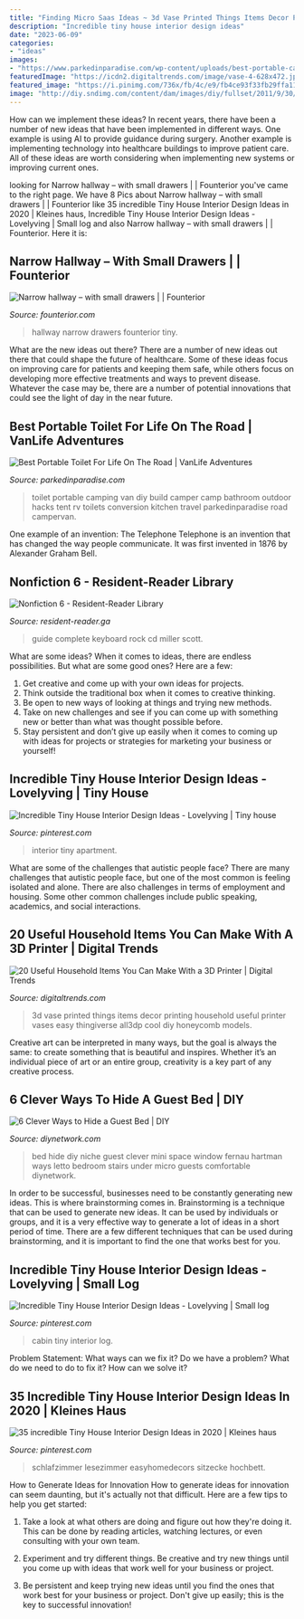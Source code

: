 ```yaml
---
title: "Finding Micro Saas Ideas ~ 3d Vase Printed Things Items Decor Printing Household Useful Printer Vases Easy Thingiverse All3dp Cool Diy Honeycomb Models"
description: "Incredible tiny house interior design ideas"
date: "2023-06-09"
categories:
- "ideas"
images:
- "https://www.parkedinparadise.com/wp-content/uploads/best-portable-camping-toilet.jpg"
featuredImage: "https://icdn2.digitaltrends.com/image/vase-4-628x472.jpg"
featured_image: "https://i.pinimg.com/736x/fb/4c/e9/fb4ce93f33fb29ffa11314fa8c1d18b0.jpg"
image: "http://diy.sndimg.com/content/dam/images/diy/fullset/2011/9/30/0/CI_Fernau-Hartman-window-niche-bed_s3x4.jpg.rend.hgtvcom.966.1288.jpeg"
---
```



How can we implement these ideas?
In recent years, there have been a number of new ideas that have been implemented in different ways. One example is using AI to provide guidance during surgery. Another example is implementing technology into healthcare buildings to improve patient care. All of these ideas are worth considering when implementing new systems or improving current ones.

	

		
looking for Narrow hallway – with small drawers | | Founterior you've came to the right page. We have 8 Pics about Narrow hallway – with small drawers | | Founterior like 35 incredible Tiny House Interior Design Ideas in 2020 | Kleines haus, Incredible Tiny House Interior Design Ideas - Lovelyving | Small log and also Narrow hallway – with small drawers | | Founterior. Here it is:
		
    
## Narrow Hallway – With Small Drawers | | Founterior

<img loading=lazy src="https://founterior.com/wp-content/uploads/2014/11/Narrow-hallway-with-small-drawers.jpg" onerror="this.onerror=null;this.src='https://tse3.mm.bing.net/th?id=OIP.FnIj9LdtMM2N41WX6_xamwHaLI&amp;pid=15.1';" alt="Narrow hallway – with small drawers | | Founterior">

_Source: founterior.com_

>hallway narrow drawers founterior tiny. 

	

What are the new ideas out there?
There are a number of new ideas out there that could shape the future of healthcare. Some of these ideas focus on improving care for patients and keeping them safe, while others focus on developing more effective treatments and ways to prevent disease. Whatever the case may be, there are a number of potential innovations that could see the light of day in the near future.

    
## Best Portable Toilet For Life On The Road | VanLife Adventures

<img loading=lazy src="https://www.parkedinparadise.com/wp-content/uploads/best-portable-camping-toilet.jpg" onerror="this.onerror=null;this.src='https://tse4.mm.bing.net/th?id=OIP.Y2FTqZbXPm3nrXnIoRKTbwHaJQ&amp;pid=15.1';" alt="Best Portable Toilet For Life On The Road | VanLife Adventures">

_Source: parkedinparadise.com_

>toilet portable camping van diy build camper camp bathroom outdoor hacks tent rv toilets conversion kitchen travel parkedinparadise road campervan. 

	

One example of an invention: The Telephone
Telephone is an invention that has changed the way people communicate. It was first invented in 1876 by Alexander Graham Bell.

    
## Nonfiction 6 - Resident-Reader Library

<img loading=lazy src="https://images-na.ssl-images-amazon.com/images/I/51GEzugsDxL._SX373_BO1,204,203,200_.jpg" onerror="this.onerror=null;this.src='https://tse4.mm.bing.net/th?id=OIP.2_ver2nXyw2aOWRd0tKxPQAAAA&amp;pid=15.1';" alt="Nonfiction 6 - Resident-Reader Library">

_Source: resident-reader.ga_

>guide complete keyboard rock cd miller scott. 

	

What are some ideas?
When it comes to ideas, there are endless possibilities. But what are some good ones? Here are a few: 
1. Get creative and come up with your own ideas for projects.
2. Think outside the traditional box when it comes to creative thinking.
3. Be open to new ways of looking at things and trying new methods.
4. Take on new challenges and see if you can come up with something new or better than what was thought possible before. 
5. Stay persistent and don’t give up easily when it comes to coming up with ideas for projects or strategies for marketing your business or yourself!

    
## Incredible Tiny House Interior Design Ideas - Lovelyving | Tiny House

<img loading=lazy src="https://i.pinimg.com/736x/fb/4c/e9/fb4ce93f33fb29ffa11314fa8c1d18b0.jpg" onerror="this.onerror=null;this.src='https://tse1.mm.bing.net/th?id=OIP.GRRTpu0LxsIuo8ciQQGzIgHaLH&amp;pid=15.1';" alt="Incredible Tiny House Interior Design Ideas - Lovelyving | Tiny house">

_Source: pinterest.com_

>interior tiny apartment. 

	

What are some of the challenges that autistic people face?
There are many challenges that autistic people face, but one of the most common is feeling isolated and alone. There are also challenges in terms of employment and housing. Some other common challenges include public speaking, academics, and social interactions.

    
## 20 Useful Household Items You Can Make With A 3D Printer | Digital Trends

<img loading=lazy src="https://icdn2.digitaltrends.com/image/vase-4-628x472.jpg" onerror="this.onerror=null;this.src='https://tse3.mm.bing.net/th?id=OIP.-cI7oFGHT-dN3ZoRn0VpzQHaFk&amp;pid=15.1';" alt="20 Useful Household Items You Can Make With a 3D Printer | Digital Trends">

_Source: digitaltrends.com_

>3d vase printed things items decor printing household useful printer vases easy thingiverse all3dp cool diy honeycomb models. 

	

Creative art can be interpreted in many ways, but the goal is always the same: to create something that is beautiful and inspires. Whether it’s an individual piece of art or an entire group, creativity is a key part of any creative process.

    
## 6 Clever Ways To Hide A Guest Bed | DIY

<img loading=lazy src="http://diy.sndimg.com/content/dam/images/diy/fullset/2011/9/30/0/CI_Fernau-Hartman-window-niche-bed_s3x4.jpg.rend.hgtvcom.966.1288.jpeg" onerror="this.onerror=null;this.src='https://tse4.mm.bing.net/th?id=OIP.nOV5lqK47iPgClaRBbZ1XAHaJ4&amp;pid=15.1';" alt="6 Clever Ways to Hide a Guest Bed | DIY">

_Source: diynetwork.com_

>bed hide diy niche guest clever mini space window fernau hartman ways letto bedroom stairs under micro guests comfortable diynetwork. 

	

In order to be successful, businesses need to be constantly generating new ideas. This is where brainstorming comes in. Brainstorming is a technique that can be used to generate new ideas. It can be used by individuals or groups, and it is a very effective way to generate a lot of ideas in a short period of time. There are a few different techniques that can be used during brainstorming, and it is important to find the one that works best for you.

    
## Incredible Tiny House Interior Design Ideas - Lovelyving | Small Log

<img loading=lazy src="https://i.pinimg.com/736x/eb/24/cf/eb24cfd5c4e1d9c467c8e2c06ac3ce65.jpg" onerror="this.onerror=null;this.src='https://tse4.mm.bing.net/th?id=OIP.Mi8H8RXNQkzuEFHzlXka8QHaJ3&amp;pid=15.1';" alt="Incredible Tiny House Interior Design Ideas - Lovelyving | Small log">

_Source: pinterest.com_

>cabin tiny interior log. 

	

Problem Statement: What ways can we fix it?
Do we have a problem?
What do we need to do to fix it?
How can we solve it?

    
## 35 Incredible Tiny House Interior Design Ideas In 2020 | Kleines Haus

<img loading=lazy src="https://i.pinimg.com/originals/45/0a/40/450a407f2f815eca4670412d193af1bb.jpg" onerror="this.onerror=null;this.src='https://tse3.mm.bing.net/th?id=OIP.mN4q6JoeltE70QIM0xVoUAHaKS&amp;pid=15.1';" alt="35 incredible Tiny House Interior Design Ideas in 2020 | Kleines haus">

_Source: pinterest.com_

>schlafzimmer lesezimmer easyhomedecors sitzecke hochbett. 

	

How to Generate Ideas for Innovation
How to generate ideas for innovation can seem daunting, but it's actually not that difficult. Here are a few tips to help you get started:
1. Take a look at what others are doing and figure out how they're doing it. This can be done by reading articles, watching lectures, or even consulting with your own team.

2. Experiment and try different things. Be creative and try new things until you come up with ideas that work well for your business or project.

3. Be persistent and keep trying new ideas until you find the ones that work best for your business or project. Don't give up easily; this is the key to successful innovation!

